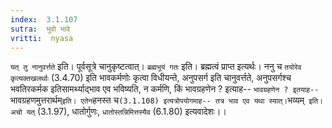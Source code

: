 ```yaml
---
index:  3.1.107
sutra:  भुवो भावे
vritti:  nyasa
---
```


`यत् तु नानुवर्त्तते` इति। पूर्वसूत्रे चानुकृष्टत्वात्। `ब्रह्मभूयं गतः` इति। ब्रह्मत्वं प्राप्त इत्यर्थः। ननु च `तयोरेव कृत्यक्तखलर्थाः` (3.4.70) इति भावकर्मणोः कृत्वा विधीयन्ते, अनुपसर्ग इति चानुवर्त्तते, अनुपसर्गश्च भवतिरकर्मक इतिसामर्थ्याद्भाव एव भविष्यति, न कर्मणि, किं भावग्रहणेन ? इत्याह-- `भावग्रहणेन ? इ्तयाह-- `भावग्रहणमुत्तरार्थम्` इति। एतेन `हनस्त च` (3.1.108) इत्यत्रोपयोगमाह-- तत्र भाव एव यथा स्यात्। `भव्यम्` इति। अचो यत्` (3.1.97), धातोर्गुणः, `धातोस्तन्निमित्तस्यैव` (6.1.80) इत्यवादेशः।।

